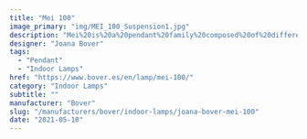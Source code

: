 ```yaml
---
title: "Mei 100"
image_primary: "img/MEI_100_Suspension1.jpg"
description: "Mei%20is%20a%20pendant%20family%20composed%20of%20different%20shapes%20and%20lines%20but%20with%20a%20common%20denominator%3A%20the%20ribbon.%20The%20ribbon%20shades%20are%20entirely%20made%20in%20BOVER%2C%20starting%20with%20the%20frames%20welding%20to%20the%20ribbon%20process%20itself.%20This%20allows%20us%20to%20totally%20control%20the%20product%20quality%2C%20custom%20process%20and%20delivery%20terms.%20The%20Mei%20lamps%20are%20great%20for%20environments%20where%20a%20warm%20light%20is%20required.%20They%20mostly%20have%20a%20wide%20diameter%2C%20offering%20as%20a%20result%20a%20good%20direct%20light.%20Discrete%20and%20decorative%20since%20its%20mechanical%20structure%20is%20hidden%20inside%20the%20lamp%2C%20as%20if%20they%20were%20in%20a%20second%20place.%20Lamps%20are%20held%20by%20thin%20tensor%20wires%20that%20enhance%20its%20lightness.%20With%20Mei%20collection%20we%20have%20developed%20tailor-made%20lamps%20with%20important%20dimensions%2C%20and%20we%20have%20been%20able%20to%20make%20a%20quality%20packaging%20to%20ensure%20the%20shipment%20worldwide.%0A%0A%0A%0A"
designer: "Joana Bover"
tags: 
  - "Pendant"
  - "Indoor Lamps"
href: "https://www.bover.es/en/lamp/mei-100/"
category: "Indoor Lamps"
subtitle: ""
manufacturer: "Bover"
slug: "/manufacturers/bover/indoor-lamps/joana-bover-mei-100"
date: "2021-05-10"
---
```

